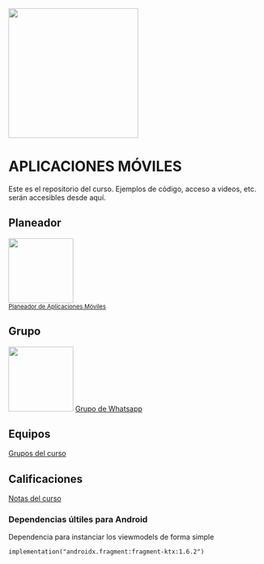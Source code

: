 <img width="256" src="https://www.icesi.edu.co/launiversidad/images/La_universidad/logo_icesi.png">

# APLICACIONES MÓVILES
Este es el repositorio del curso. Ejemplos de código, acceso a videos, etc. serán accesibles desde aquí.


## Planeador
<a href="https://miro.com/app/board/o9J_l2waJG0="><img width="128" src="https://store-images.s-microsoft.com/image/apps.59334.13959754522315136.c4ea2415-8e3c-42bf-8f77-e885eb7c11a1.be6eacf3-e0b4-4478-9abc-47192806c1b5?mode=scale&q=90&h=300&w=300" width="128"></a><br>
<a href="https://miro.com/app/board/o9J_l2waJG0="><small>Planeador de Aplicaciones Móviles</small></a>


## Grupo
<img src="https://upload.wikimedia.org/wikipedia/commons/thumb/6/6b/WhatsApp.svg/479px-WhatsApp.svg.png" width="128">
<a href="https://chat.whatsapp.com/ItCC4adoQtaG3BRVoYRaDU">Grupo de Whatsapp</a>

## Equipos
<a href="">Grupos del curso</a>

## Calificaciones
<a href="">Notas del curso</a>

### Dependencias últiles para Android
Dependencia para instanciar los viewmodels de forma simple
```
implementation("androidx.fragment:fragment-ktx:1.6.2")
```
